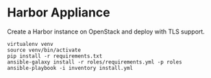 # Harbor Appliance

Create a Harbor instance on OpenStack and deploy with TLS support.

    virtualenv venv
    source venv/bin/activate
    pip install -r requirements.txt
    ansible-galaxy install -r roles/requirements.yml -p roles
    ansible-playbook -i inventory install.yml
